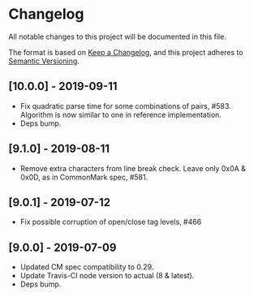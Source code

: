 # Changelog

All notable changes to this project will be documented in this file.

The format is based on [Keep a Changelog](https://keepachangelog.com/en/1.0.0/),
and this project adheres to [Semantic Versioning](https://semver.org/spec/v2.0.0.html).

## [10.0.0] - 2019-09-11

* Fix quadratic parse time for some combinations of pairs, #583. Algorithm is
  now similar to one in reference implementation.
* Deps bump.


## [9.1.0] - 2019-08-11

* Remove extra characters from line break check. Leave only 0x0A & 0x0D, as in
  CommonMark spec, #581.


## [9.0.1] - 2019-07-12

* Fix possible corruption of open/close tag levels, #466


## [9.0.0] - 2019-07-09

* Updated CM spec compatibility to 0.29.
* Update Travis-CI node version to actual (8 & latest).
* Deps bump.

##
